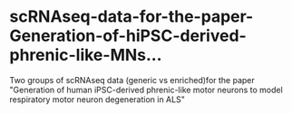 # scRNAseq-data-for-the-paper-Generation-of-hiPSC-derived-phrenic-like-MNs...
Two groups of scRNAseq data (generic vs enriched)for the paper "Generation of human iPSC-derived phrenic-like motor neurons to model respiratory motor neuron degeneration in ALS"
